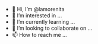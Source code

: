 - 👋 Hi, I’m @lamorenita
- 👀 I’m interested in ...
- 🌱 I’m currently learning ...
- 💞️ I’m looking to collaborate on ...
- 📫 How to reach me ...

<!---
lamorenita/lamorenita is a ✨ special ✨ repository because its `README.md` (this file) appears on your GitHub profile.
You can click the Preview link to take a look at your changes.
--->
